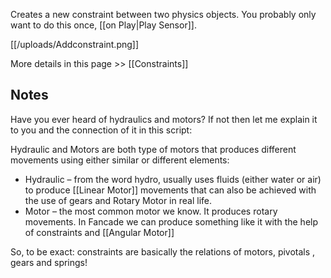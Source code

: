 Creates a new constraint between two physics objects. You probably only want to do this once, [[on Play|Play Sensor]].

[[/uploads/Addconstraint.png]]

More details in this page >> [[Constraints]]

## Notes
Have you ever heard of hydraulics and motors? If not then let me explain it to you and the connection of it in this script:

Hydraulic and Motors are both type of motors that produces different movements using either similar or different elements:
- Hydraulic – from the word hydro, usually uses fluids (either water or air) to produce [[Linear Motor]] movements that can also be achieved with the use of gears and Rotary Motor in real life.
- Motor – the most common motor we know. It produces rotary movements. In Fancade we can produce something like it with the help of constraints and [[Angular Motor]]

So, to be exact: constraints are basically the relations of motors, pivotals , gears and springs!